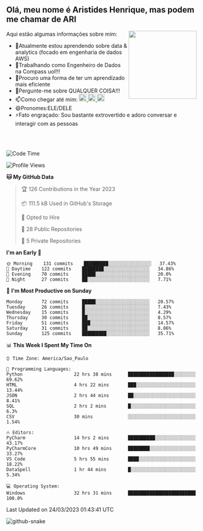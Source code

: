 ## Olá, meu nome é Aristides Henrique, mas podem me chamar de ARI

<div >
Aqui estão algumas informações sobre mim:<img align="right" height="180em" src="https://user-images.githubusercontent.com/97318481/177042589-45d62122-82a9-4a32-b3a7-87b322825b2f.png">
</div>

- 🌱Atualmente estou aprendendo sobre data & analytics (focado em engenharia de dados AWS)
- 👯Trabalhando como Engenheiro de Dados na Compass uol!!!
- 🤔Procuro uma forma de ter um aprendizado mais eficiente
- 💬Pergunte-me sobre QUALQUER COISA!!!
- 📫Como chegar até mim:
  <a href="https://www.instagram.com/aryhenry/" target="_blank">
  <img src="https://img.shields.io/badge/-Instagram-%23E4405F?style=for-the-badge&logo=instagram&logoColor=black" height="20px">
  </a>
  <a href="https://www.linkedin.com/in/aristides-henrique/" target="_blank">
  <img src="https://img.shields.io/badge/-LinkedIn-%230077B5?style=for-the-badge&logo=linkedin&logoColor=black" height="20px">
  </a> 
  <a href="mailto:arihenriqueuna@gmail.com">
  <img src="https://img.shields.io/badge/-Gmail-%23333?style=for-the-badge&logo=gmail&logoColor=white" height="20px">
  </a>
- 😄Pronomes:ELE/DELE
- ⚡Fato engraçado: Sou bastante extrovertido e adoro conversar e interagir com as pessoas
<br/>
<br/>


<!--START_SECTION:waka-->
![Code Time](http://img.shields.io/badge/Code%20Time-510%20hrs%2046%20mins-blue)

![Profile Views](http://img.shields.io/badge/Profile%20Views-512-blue)

**🐱 My GitHub Data** 

> 🏆 126 Contributions in the Year 2023
 > 
> 📦 111.5 kB Used in GitHub's Storage 
 > 
> 💼 Opted to Hire
 > 
> 📜 28 Public Repositories 
 > 
> 🔑 5 Private Repositories  
 > 
**I'm an Early 🐤** 

```text
🌞 Morning    131 commits    █████████░░░░░░░░░░░░░░░░   37.43% 
🌇 Daytime    122 commits    ████████░░░░░░░░░░░░░░░░░   34.86% 
🌃 Evening    70 commits     █████░░░░░░░░░░░░░░░░░░░░   20.0% 
🌙 Night      27 commits     ██░░░░░░░░░░░░░░░░░░░░░░░   7.71%

```
📅 **I'm Most Productive on Sunday** 

```text
Monday       72 commits     █████░░░░░░░░░░░░░░░░░░░░   20.57% 
Tuesday      26 commits     █░░░░░░░░░░░░░░░░░░░░░░░░   7.43% 
Wednesday    15 commits     █░░░░░░░░░░░░░░░░░░░░░░░░   4.29% 
Thursday     30 commits     ██░░░░░░░░░░░░░░░░░░░░░░░   8.57% 
Friday       51 commits     ███░░░░░░░░░░░░░░░░░░░░░░   14.57% 
Saturday     31 commits     ██░░░░░░░░░░░░░░░░░░░░░░░   8.86% 
Sunday       125 commits    █████████░░░░░░░░░░░░░░░░   35.71%

```


📊 **This Week I Spent My Time On** 

```text
⌚︎ Time Zone: America/Sao_Paulo

💬 Programming Languages: 
Python                   22 hrs 38 mins      █████████████████░░░░░░░░   69.62% 
HTML                     4 hrs 22 mins       ███░░░░░░░░░░░░░░░░░░░░░░   13.44% 
JSON                     2 hrs 44 mins       ██░░░░░░░░░░░░░░░░░░░░░░░   8.41% 
SQL                      2 hrs 2 mins        █░░░░░░░░░░░░░░░░░░░░░░░░   6.3% 
CSV                      30 mins             ░░░░░░░░░░░░░░░░░░░░░░░░░   1.54%

🔥 Editors: 
PyCharm                  14 hrs 2 mins       ██████████░░░░░░░░░░░░░░░   43.17% 
PyCharmCore              10 hrs 49 mins      ████████░░░░░░░░░░░░░░░░░   33.27% 
VS Code                  5 hrs 55 mins       ████░░░░░░░░░░░░░░░░░░░░░   18.22% 
DataSpell                1 hr 44 mins        █░░░░░░░░░░░░░░░░░░░░░░░░   5.34%

💻 Operating System: 
Windows                  32 hrs 31 mins      █████████████████████████   100.0%

```


 Last Updated on 24/03/2023 01:43:41 UTC
<!--END_SECTION:waka-->

<img alt="github-snake" src="https://github.com/AriHenrique/AriHenrique/blob/output/github-contribution-grid-snake-dark.svg" />


